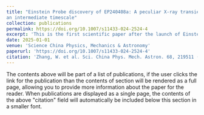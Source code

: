 ```yaml
---
title: "Einstein Probe discovery of EP240408a: A peculiar X-ray transient with
an intermediate timescale"
collection: publications
permalink: https://doi.org/10.1007/s11433-024-2524-4
excerpt: 'This is the first scientific paper after the launch of Einstein Probe. I\'m so proud to be a collaborator and look forward to more amazing results.'
date: 2025-01-01
venue: 'Science China Physics, Mechanics & Astronomy'
paperurl: 'https://doi.org/10.1007/s11433-024-2524-4'
citation: 'Zhang, W. et al. Sci. China Phys. Mech. Astron. 68, 219511 (2025)'
---
```


The contents above will be part of a list of publications, if the user clicks the link for the publication than the contents of section will be rendered as a full page, allowing you to provide more information about the paper for the reader. When publications are displayed as a single page, the contents of the above "citation" field will automatically be included below this section in a smaller font.